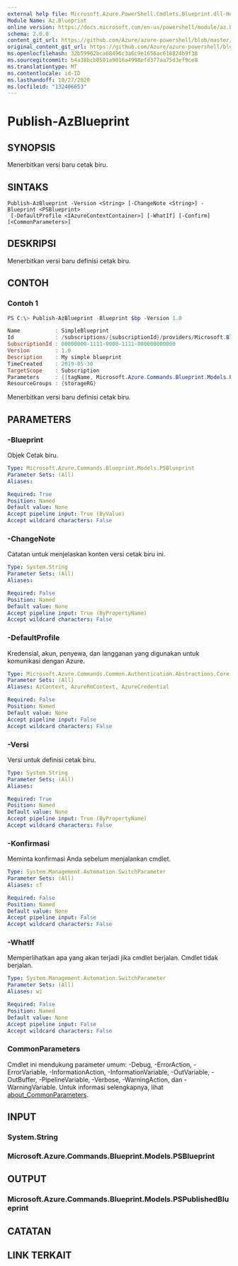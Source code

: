 ```yaml
---
external help file: Microsoft.Azure.PowerShell.Cmdlets.Blueprint.dll-Help.xml
Module Name: Az.Blueprint
online version: https://docs.microsoft.com/en-us/powershell/module/az.blueprint/publish-azblueprint
schema: 2.0.0
content_git_url: https://github.com/Azure/azure-powershell/blob/master/src/Blueprint/Blueprint/help/Publish-AzBlueprint.md
original_content_git_url: https://github.com/Azure/azure-powershell/blob/master/src/Blueprint/Blueprint/help/Publish-AzBlueprint.md
ms.openlocfilehash: 32b59902bca68496c3a6c9e1656ac618824b9f38
ms.sourcegitcommit: b4a38bcb0501a9016a4998efd377aa75d3ef9ce8
ms.translationtype: MT
ms.contentlocale: id-ID
ms.lasthandoff: 10/27/2020
ms.locfileid: "132406653"
---
```

# Publish-AzBlueprint

## SYNOPSIS
Menerbitkan versi baru cetak biru.

## SINTAKS

```
Publish-AzBlueprint -Version <String> [-ChangeNote <String>] -Blueprint <PSBlueprint>
 [-DefaultProfile <IAzureContextContainer>] [-WhatIf] [-Confirm] [<CommonParameters>]
```

## DESKRIPSI
Menerbitkan versi baru definisi cetak biru.

## CONTOH

### Contoh 1
```powershell
PS C:\> Publish-AzBlueprint -Blueprint $bp -Version 1.0 

Name           : SimpleBlueprint
Id             : /subscriptions/{subscriptionId}/providers/Microsoft.Blueprint/blueprints/SimpleBlueprint/versions/1.0
SubscriptionId : 00000000-1111-0000-1111-000000000000
Version        : 1.0
Description    : My simple blueprint
TimeCreated    : 2019-05-30
TargetScope    : Subscription
Parameters     : {[tagName, Microsoft.Azure.Commands.Blueprint.Models.PSParameterValue], [tagValue, Microsoft.Azure.Commands.Blueprint.Models.PSParameterValue]}
ResourceGroups : {storageRG}
```

Menerbitkan versi baru definisi cetak biru.

## PARAMETERS

### -Blueprint
Objek Cetak biru.

```yaml
Type: Microsoft.Azure.Commands.Blueprint.Models.PSBlueprint
Parameter Sets: (All)
Aliases:

Required: True
Position: Named
Default value: None
Accept pipeline input: True (ByValue)
Accept wildcard characters: False
```

### -ChangeNote
Catatan untuk menjelaskan konten versi cetak biru ini.

```yaml
Type: System.String
Parameter Sets: (All)
Aliases:

Required: False
Position: Named
Default value: None
Accept pipeline input: True (ByPropertyName)
Accept wildcard characters: False
```

### -DefaultProfile
Kredensial, akun, penyewa, dan langganan yang digunakan untuk komunikasi dengan Azure.

```yaml
Type: Microsoft.Azure.Commands.Common.Authentication.Abstractions.Core.IAzureContextContainer
Parameter Sets: (All)
Aliases: AzContext, AzureRmContext, AzureCredential

Required: False
Position: Named
Default value: None
Accept pipeline input: False
Accept wildcard characters: False
```

### -Versi
Versi untuk definisi cetak biru.

```yaml
Type: System.String
Parameter Sets: (All)
Aliases:

Required: True
Position: Named
Default value: None
Accept pipeline input: True (ByPropertyName)
Accept wildcard characters: False
```

### -Konfirmasi
Meminta konfirmasi Anda sebelum menjalankan cmdlet.

```yaml
Type: System.Management.Automation.SwitchParameter
Parameter Sets: (All)
Aliases: cf

Required: False
Position: Named
Default value: None
Accept pipeline input: False
Accept wildcard characters: False
```

### -WhatIf
Memperlihatkan apa yang akan terjadi jika cmdlet berjalan. Cmdlet tidak berjalan.

```yaml
Type: System.Management.Automation.SwitchParameter
Parameter Sets: (All)
Aliases: wi

Required: False
Position: Named
Default value: None
Accept pipeline input: False
Accept wildcard characters: False
```

### CommonParameters
Cmdlet ini mendukung parameter umum: -Debug, -ErrorAction, -ErrorVariable, -InformationAction, -InformationVariable, -OutVariable, -OutBuffer, -PipelineVariable, -Verbose, -WarningAction, dan -WarningVariable. Untuk informasi selengkapnya, lihat [about_CommonParameters](http://go.microsoft.com/fwlink/?LinkID=113216).

## INPUT

### System.String

### Microsoft.Azure.Commands.Blueprint.Models.PSBlueprint

## OUTPUT

### Microsoft.Azure.Commands.Blueprint.Models.PSPublishedBlueprint

## CATATAN

## LINK TERKAIT
